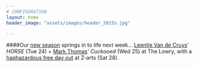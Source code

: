 ```yaml
---
# CONFIGURATION
layout: home
header_image: "assets/images/header_2015s.jpg"

---
```

####Our [new season](/current/2015-spring) springs in to life next week… [Leentje Van de Cruys](/current/2015-spring/vandecruys)' *HORSE* (Tue 24) + [Mark Thomas](/current/2015-spring/thomas)' *Cuckooed* (Wed 25) at The Lowry, with a [haphazardous free day out](/current/2015-haphazard) at Z-arts (Sat 28).
